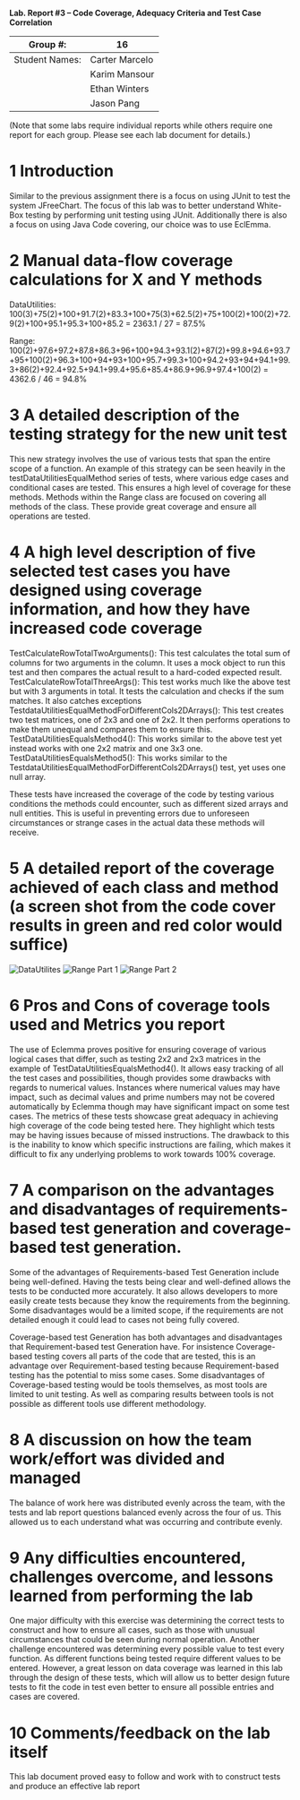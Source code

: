 **Lab. Report #3 – Code Coverage, Adequacy Criteria and Test Case Correlation**

| Group \#:      |  16 |
| -------------- | --- |
| Student Names: |  Carter Marcelo	|
		 |  Karim Mansour	|
		 |  Ethan Winters	|
		 |  Jason Pang		|

(Note that some labs require individual reports while others require one report
for each group. Please see each lab document for details.)

# 1 Introduction

Similar to the previous assignment there is a focus on using JUnit to test the system JFreeChart. The focus of this lab was to better understand White-Box testing by performing unit testing using JUnit. Additionally there is also a focus on using Java Code covering, our choice was to use EclEmma. 

# 2 Manual data-flow coverage calculations for X and Y methods

DataUtilities: 100(3)+75(2)+100+91.7(2)+83.3+100+75(3)+62.5(2)+75+100(2)+100(2)+72.9(2)+100+95.1+95.3+100+85.2 = 2363.1 / 27 = 87.5% 

Range: 100(2)+97.6+97.2+87.8+86.3+96+100+94.3+93.1(2)+87(2)+99.8+94.6+93.7+95+100(2)+96.3+100+94+93+100+95.7+99.3+100+94.2+93+94+94.1+99.3+86(2)+92.4+92.5+94.1+99.4+95.6+85.4+86.9+96.9+97.4+100(2) = 4362.6 / 46 = 94.8%

# 3 A detailed description of the testing strategy for the new unit test

This new strategy involves the use of various tests that span the entire scope of a function. An example of this strategy can be seen heavily in the testDataUtilitiesEqualMethod series of tests, where various edge cases and conditional cases are tested. This ensures a high level of coverage for these methods. Methods within the Range class are focused on covering all methods of the class. These provide great coverage and ensure all operations are tested. 

# 4 A high level description of five selected test cases you have designed using coverage information, and how they have increased code coverage

TestCalculateRowTotalTwoArguments(): This test calculates the total sum of columns for two arguments in the column. It uses a mock object to run this test and then compares the actual result to a hard-coded expected result. 
TestCalculateRowTotalThreeArgs(): This test works much like the above test but with 3 arguments in total. It tests the calculation and checks if the sum matches. It also catches exceptions 
TestdataUtilitiesEqualMethodForDifferentCols2DArrays(): This test creates two test matrices, one of 2x3 and one of 2x2. It then performs operations to make them unequal and compares them to ensure this. 
TestDataUtilitiesEqualsMethod4(): This works similar to the above test yet instead works with one 2x2 matrix and one 3x3 one. 
TestDataUtilitiesEqualsMethod5(): This works similar to the TestdataUtilitiesEqualMethodForDifferentCols2DArrays() test, yet uses one null array. 

These tests have increased the coverage of the code by testing various conditions the methods could encounter, such as different sized arrays and null entities. This is useful in preventing errors due to unforeseen circumstances or strange cases in the actual data these methods will receive. 

# 5 A detailed report of the coverage achieved of each class and method (a screen shot from the code cover results in green and red color would suffice)

![DataUtilites](./images/first.png)
![Range Part 1](./images/second.png)
![Range Part 2](./images/third.png)

# 6 Pros and Cons of coverage tools used and Metrics you report

The use of Eclemma proves positive for ensuring coverage of various logical cases that differ, such as testing 2x2 and 2x3 matrices in the example of TestDataUtilitiesEqualsMethod4(). It allows easy tracking of all the test cases and possibilities, though provides some drawbacks with regards to numerical values. Instances where numerical values may have impact, such as decimal values and prime numbers may not be covered automatically by Eclemma though may have significant impact on some test cases. The metrics of these tests showcase great adequacy in achieving high coverage of the code being tested here. They highlight which tests may be having issues because of missed instructions. The drawback to this is the inability to know which specific instructions are failing, which makes it difficult to fix any underlying problems to work towards 100% coverage. 

# 7 A comparison on the advantages and disadvantages of requirements-based test generation and coverage-based test generation.

Some of the advantages of Requirements-based Test Generation include being well-defined. Having the tests being clear and well-defined allows the tests to be conducted more accurately. It also allows developers to more easily create tests because they know the requirements from the beginning. Some disadvantages would be a limited scope, if the requirements are not detailed enough it could lead to cases not being fully covered. 

Coverage-based test Generation has both advantages and disadvantages that Requirement-based test Generation have. For insistence Coverage-based testing covers all parts of the code that are tested, this is an advantage over Requirement-based testing because Requirement-based testing has the potential to miss some cases. Some disadvantages of Coverage-based testing would be tools themselves, as most tools are limited to unit testing. As well as comparing results between tools is not possible as different tools use different methodology. 

# 8 A discussion on how the team work/effort was divided and managed

The balance of work here was distributed evenly across the team, with the tests and lab report questions balanced evenly across the four of us. This allowed us to each understand what was occurring and contribute evenly. 

# 9 Any difficulties encountered, challenges overcome, and lessons learned from performing the lab

One major difficulty with this exercise was determining the correct tests to construct and how to ensure all cases, such as those with unusual circumstances that could be seen during normal operation. Another challenge encountered was determining every possible value to test every function. As different functions being tested require different values to be entered. However, a great lesson on data coverage was learned in this lab through the design of these tests, which will allow us to better design future tests to fit the code in test even better to ensure all possible entries and cases are covered. 

# 10 Comments/feedback on the lab itself

This lab document proved easy to follow and work with to construct tests and produce an effective lab report
</pre></body></html>
